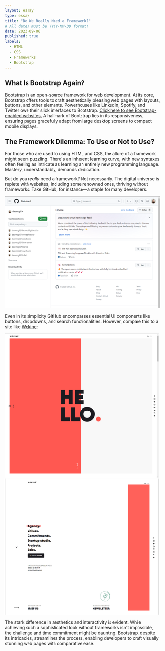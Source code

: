 ```yaml
---
layout: essay
type: essay
title: "Do We Really Need a Framework?"
# All dates must be YYYY-MM-DD format!
date: 2023-09-06
published: true
labels:
  - HTML
  - CSS
  - Frameworks
  - Bootstrap
---
```


## What Is Bootstrap Again?

Bootstrap is an open-source framework for web development. At its core, Bootstrap offers tools to craft aesthetically pleasing web pages with layouts, buttons, and other elements. Powerhouses like LinkedIn, Spotify, and Twitter owe their slick interfaces to Bootstrap. [Click here to see Bootstrap-enabled websites.](https://stackshare.io/bootstrap) A hallmark of Bootstrap lies in its responsiveness, ensuring pages gracefully adapt from large desktop screens to compact mobile displays.

## The Framework Dilemma: To Use or Not to Use?

For those who are used to using HTML and CSS, the allure of a framework might seem puzzling. There's an inherent learning curve, with new syntaxes often feeling as intricate as learning an entirely new programming language. Mastery, understandably, demands dedication.

But do you *really* need a framework? Not necessarily. The digital universe is replete with websites, including some renowned ones, thriving without frameworks. Take GitHub, for instance—a staple for many developers.
 
<img width="800px" src="../img/git.png">

Even in its simplicity GitHub encompasses essential UI components like buttons, dropdowns, and search functionalities. However, compare this to a site like [Wokine](https://www.wokine.com/en):

<img width="500px" src="../img/wokine1.png"> <img width="500px" src="../img/wokine2.png">

The stark difference in aesthetics and interactivity is evident. While achieving such a sophisticated look without frameworks isn't impossible, the challenge and time commitment might be daunting. Bootstrap, despite its intricacies, streamlines the process, enabling developers to craft visually stunning web pages with comparative ease.
